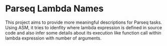 Parseq Lambda Names
==========================

This project aims to provide more meaningful descriptions for Parseq tasks. Using ASM, it tries to idenfity where lambda expression is defined in source code and also infer some details about its execution like function call within lambda expression with number of arguments.

